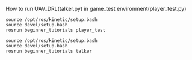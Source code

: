 How to run UAV_DRL(talker.py) in game_test environment(player_test.py)
```
source /opt/ros/kinetic/setup.bash
source devel/setup.bash
rosrun beginner_tutorials player_test
```

```
source /opt/ros/kinetic/setup.bash
source devel/setup.bash
rosrun beginner_tutorials talker
```
